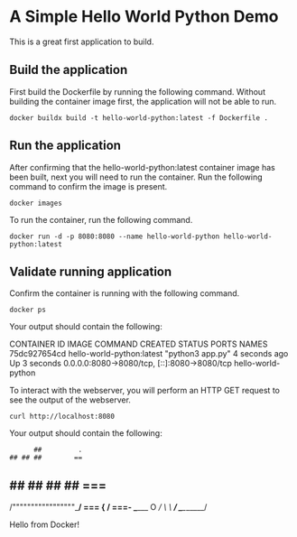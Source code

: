 # A Simple Hello World Python Demo 

This is a great first application to build. 

## Build the application

First build the Dockerfile by running the following command. Without building the container image first, the application will not be able to run. 

```
docker buildx build -t hello-world-python:latest -f Dockerfile .
```

## Run the application

After confirming that the hello-world-python:latest container image has been built, next you will need to run the container. Run the following command to confirm the image is present. 

```
docker images
```

To run the container, run the following command.

``` 
docker run -d -p 8080:8080 --name hello-world-python hello-world-python:latest
```

## Validate running application

Confirm the container is running with the following command.

```
docker ps
```

Your output should contain the following:

CONTAINER ID   IMAGE                       COMMAND            CREATED         STATUS         PORTS                                         NAMES
75dc927654cd   hello-world-python:latest   "python3 app.py"   4 seconds ago   Up 3 seconds   0.0.0.0:8080->8080/tcp, [::]:8080->8080/tcp   hello-world-python

To interact with the webserver, you will perform an HTTP GET request to see the output of the webserver.

```
curl http://localhost:8080
```

Your output should contain the following:


          ##         .
    ## ## ##        ==
 ## ## ## ## ##    ===
/"""""""""""""""""\___/ ===
{                       /  ===-
\______ O           __/
 \    \         __/
  \____\_______/


Hello from Docker!